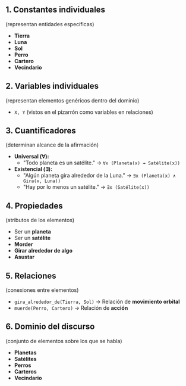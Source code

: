 ## 1. Constantes individuales  
(representan entidades específicas)  
- **Tierra**  
- **Luna**  
- **Sol**  
- **Perro**  
- **Cartero**  
- **Vecindario**  

## 2. Variables individuales  
(representan elementos genéricos dentro del dominio)  
- `X, Y` (vistos en el pizarrón como variables en relaciones)  

## 3. Cuantificadores  
(determinan alcance de la afirmación)  
- **Universal (∀):**  
  - "Todo planeta es un satélite." → `∀x (Planeta(x) → Satélite(x))`  
- **Existencial (∃):**  
  - "Algún planeta gira alrededor de la Luna." → `∃x (Planeta(x) ∧ Gira(x, Luna))`  
  - "Hay por lo menos un satélite." → `∃x (Satélite(x))`  

## 4. Propiedades  
(atributos de los elementos)  
- Ser un **planeta**  
- Ser un **satélite**  
- **Morder**  
- **Girar alrededor de algo**  
- **Asustar**  

## 5. Relaciones  
(conexiones entre elementos)  
- `gira_alrededor_de(Tierra, Sol)` → Relación de **movimiento orbital**  
- `muerde(Perro, Cartero)` → Relación de **acción**  

## 6. Dominio del discurso  
(conjunto de elementos sobre los que se habla)  
- **Planetas**  
- **Satélites**  
- **Perros**  
- **Carteros**  
- **Vecindario**  
